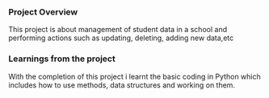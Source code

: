 ### Project Overview

 This project is about management of student data in a school and performing actions such as updating, deleting, adding new data,etc 


### Learnings from the project

 With the completion of this project i learnt the basic coding in Python which includes how to use methods, data structures and working on them.


